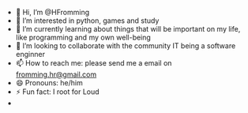 - 👋 Hi, I’m @HFromming
- 👀 I’m interested in python, games and study
- 🌱 I’m currently learning about things that will be important on my life, like programming and my own well-being
- 💞️ I’m looking to collaborate with the community IT being a software enginner 
- 📫 How to reach me: please send me a email on fromming.hr@gmail.com
- 😄 Pronouns: he/him
- ⚡ Fun fact: I root for Loud 
-  
<!---
HFromming/HFromming is a ✨ special ✨ repository because its `README.md` (this file) appears on your GitHub profile.
You can click the Preview link to take a look at your changes.
--->